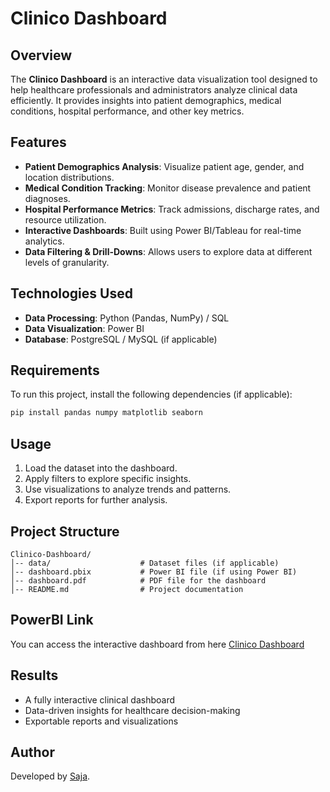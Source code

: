 # Clinico Dashboard

## Overview
The **Clinico Dashboard** is an interactive data visualization tool designed to help healthcare professionals and administrators analyze clinical data efficiently. It provides insights into patient demographics, medical conditions, hospital performance, and other key metrics.

## Features
- **Patient Demographics Analysis**: Visualize patient age, gender, and location distributions.
- **Medical Condition Tracking**: Monitor disease prevalence and patient diagnoses.
- **Hospital Performance Metrics**: Track admissions, discharge rates, and resource utilization.
- **Interactive Dashboards**: Built using Power BI/Tableau for real-time analytics.
- **Data Filtering & Drill-Downs**: Allows users to explore data at different levels of granularity.

## Technologies Used
- **Data Processing**: Python (Pandas, NumPy) / SQL
- **Data Visualization**: Power BI 
- **Database**: PostgreSQL / MySQL (if applicable)

## Requirements
To run this project, install the following dependencies (if applicable):
```bash
pip install pandas numpy matplotlib seaborn
```

## Usage
1. Load the dataset into the dashboard.
2. Apply filters to explore specific insights.
3. Use visualizations to analyze trends and patterns.
4. Export reports for further analysis.

## Project Structure
```
Clinico-Dashboard/
│-- data/                    # Dataset files (if applicable)
│-- dashboard.pbix           # Power BI file (if using Power BI)
│-- dashboard.pdf            # PDF file for the dashboard
│-- README.md                # Project documentation
```
## PowerBI Link
You can access the interactive dashboard from here [Clinico Dashboard](https://app.powerbi.com/view?pageName=6ce4b4970d762740085c&r=eyJrIjoiMDM5ZDdmOTItMzc1NS00ODVhLWI2OGYtOGRkYTNmNWI3NmM2IiwidCI6ImE0ZTBiMmQwLWIzMDYtNGE4Ny05YTk0LTJhY2YxNTNmZWYxNiJ9)
## Results
- A fully interactive clinical dashboard
- Data-driven insights for healthcare decision-making
- Exportable reports and visualizations


## Author
Developed by [Saja](https://github.com/sajaahmed5).
